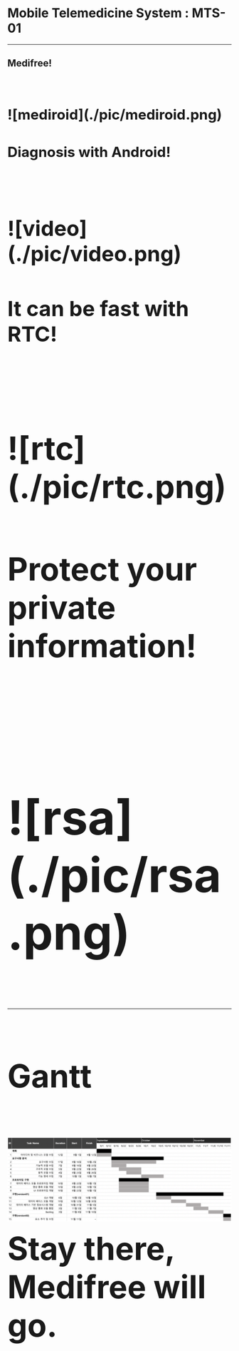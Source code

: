 # Mobile Telemedicine System : MTS-01
---
</center><h2><strong>Medifree!<strong><h2></center><br>
![mediroid](./pic/mediroid.png)

</center><h2><strong>Diagnosis with Android!<strong><h2></center><br>
![video](./pic/video.png)

</center><h2><strong>It can be fast with RTC!<strong><h2></center><br>
![rtc](./pic/rtc.png)

</center><h2><strong>Protect your private information!<strong><h2></center><br>
![rsa](./pic/rsa.png)


---
#### Gantt
![gantt](./pic/gantt.png)
Stay there, Medifree will go.
